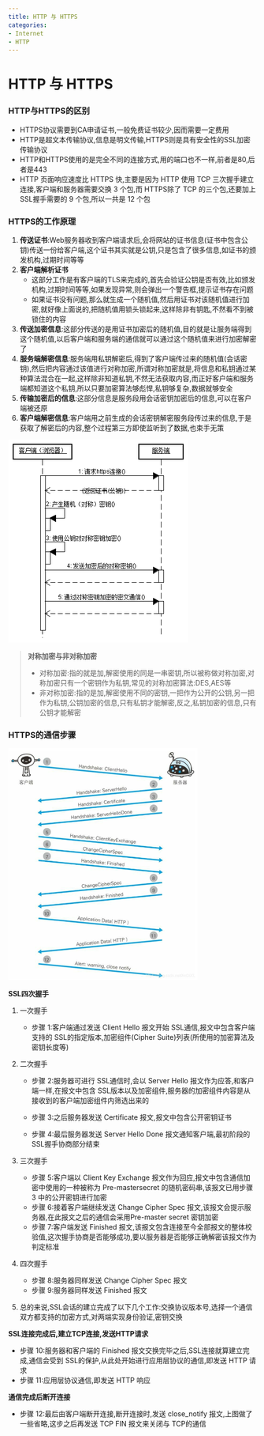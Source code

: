 ```yaml
---
title: HTTP 与 HTTPS
categories:
- Internet
- HTTP
---
```

# HTTP 与 HTTPS

### HTTP与HTTPS的区别

- HTTPS协议需要到CA申请证书,一般免费证书较少,因而需要一定费用
- HTTP是超文本传输协议,信息是明文传输,HTTPS则是具有安全性的SSL加密传输协议
- HTTP和HTTPS使用的是完全不同的连接方式,用的端口也不一样,前者是80,后者是443
- HTTP 页面响应速度比 HTTPS 快,主要是因为 HTTP 使用 TCP 三次握手建立连接,客户端和服务器需要交换 3 个包,而 HTTPS除了 TCP 的三个包,还要加上 SSL握手需要的 9 个包,所以一共是 12 个包

### HTTPS的工作原理

1. **传送证书**:Web服务器收到客户端请求后,会将网站的证书信息(证书中包含公钥)传送一份给客户端,这个证书其实就是公钥,只是包含了很多信息,如证书的颁发机构,过期时间等等
2. **客户端解析证书**
    - 这部分工作是有客户端的TLS来完成的,首先会验证公钥是否有效,比如颁发机构,过期时间等等,如果发现异常,则会弹出一个警告框,提示证书存在问题
    - 如果证书没有问题,那么就生成一个随机值,然后用证书对该随机值进行加密,就好像上面说的,把随机值用锁头锁起来,这样除非有钥匙,不然看不到被锁住的内容
3. **传送加密信息**:这部分传送的是用证书加密后的随机值,目的就是让服务端得到这个随机值,以后客户端和服务端的通信就可以通过这个随机值来进行加密解密了
4. **服务端解密信息**:服务端用私钥解密后,得到了客户端传过来的随机值(会话密钥),然后把内容通过该值进行对称加密,所谓对称加密就是,将信息和私钥通过某种算法混合在一起,这样除非知道私钥,不然无法获取内容,而正好客户端和服务端都知道这个私钥,所以只要加密算法够彪悍,私钥够复杂,数据就够安全
5. **传输加密后的信息**:这部分信息是服务段用会话密钥加密后的信息,可以在客户端被还原
6. **客户端解密信息**:客户端用之前生成的会话密钥解密服务段传过来的信息,于是获取了解密后的内容,整个过程第三方即使监听到了数据,也束手无策

![img](https://raw.githubusercontent.com/LuShan123888/Files/main/Pictures/20210707095707.gif)

> **对称加密与非对称加密**
>
> - 对称加密:指的就是加,解密使用的同是一串密钥,所以被称做对称加密,对称加密只有一个密钥作为私钥,常见的对称加密算法:DES,AES等
> - 非对称加密:指的是加,解密使用不同的密钥,一把作为公开的公钥,另一把作为私钥,公钥加密的信息,只有私钥才能解密,反之,私钥加密的信息,只有公钥才能解密
>

### HTTPS的通信步骤

<img src="https://raw.githubusercontent.com/LuShan123888/Files/main/Pictures/20210707134233.png" alt="2020042800445749" style="zoom:50%;" />

**SSL四次握手**

1. 一次握手

    - 步骤 1:客户端通过发送 Client Hello 报文开始 SSL通信,报文中包含客户端支持的 SSL的指定版本,加密组件(Cipher Suite)列表(所使用的加密算法及密钥长度等)

2. 二次握手

    - 步骤 2:服务器可进行 SSL通信时,会以 Server Hello 报文作为应答,和客户端一样,在报文中包含 SSL版本以及加密组件,服务器的加密组件内容是从接收到的客户端加密组件内筛选出来的

    - 步骤 3:之后服务器发送 Certificate 报文,报文中包含公开密钥证书

    - 步骤 4:最后服务器发送 Server Hello Done 报文通知客户端,最初阶段的 SSL握手协商部分结束

3. 三次握手

    - 步骤 5:客户端以 Client Key Exchange 报文作为回应,报文中包含通信加密中使用的一种被称为 Pre-mastersecret 的随机密码串,该报文已用步骤 3 中的公开密钥进行加密
    - 步骤 6:接着客户端继续发送 Change Cipher Spec 报文,该报文会提示服务器,在此报文之后的通信会采用Pre-master secret 密钥加密
    - 步骤 7:客户端发送 Finished 报文,该报文包含连接至今全部报文的整体校验值,这次握手协商是否能够成功,要以服务器是否能够正确解密该报文作为判定标准

4. 四次握手

    - 步骤 8:服务器同样发送 Change Cipher Spec 报文
    - 步骤 9:服务器同样发送 Finished 报文

5. 总的来说,SSL会话的建立完成了以下几个工作:交换协议版本号,选择一个通信双方都支持的加密方式,对两端实现身份验证,密钥交换

**SSL连接完成后,建立TCP连接,发送HTTP请求**

- 步骤 10:服务器和客户端的 Finished 报文交换完毕之后,SSL连接就算建立完成,通信会受到 SSL的保护,从此处开始进行应用层协议的通信,即发送 HTTP 请求
- 步骤 11:应用层协议通信,即发送 HTTP 响应

**通信完成后断开连接**

- 步骤 12:最后由客户端断开连接,断开连接时,发送 close_notify 报文,上图做了一些省略,这步之后再发送 TCP FIN 报文来关闭与 TCP的通信